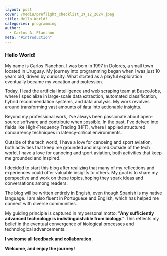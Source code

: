```yaml
---
layout: post
cover: /media/preflight_checklist_29_12_2024.jpeg
title: Hello World!
categories: programming
author:
  - Carlos A. Planchón
meta: "#introduction"
---
```

### Hello World!

My name is Carlos Planchón. I was born in 1997 in Dolores, a small town located in Uruguay. My journey into programming began when I was just 10 years old, driven by curiosity. What started as a playful exploration eventually became my vocation and profession.

Today, I lead the artificial intelligence and web scraping team at BuscoJobs, where I specialize in large-scale data extraction, automated classification, hybrid recommendation systems, and data analysis. My work revolves around transforming vast amounts of data into actionable insights.

Beyond my professional work, I've always been passionate about open-source software and contribute when possible. In the past, I've delved into fields like High-Frequency Trading (HFT), where I applied structured concurrency techniques in latency-critical environments.

Outside of the tech world, I have a love for canoeing and sport aviation, both activities that keep me grounded and inspired.Outside of the tech world, I have a love for canoeing and sport aviation, both activities that keep me grounded and inspired.

I decided to start this blog after realizing that many of my reflections and experiences could offer valuable insights to others. My goal is to share my perspective and work on these topics, hoping they spark ideas and conversations among readers.

The blog will be written entirely in English, even though Spanish is my native language. I am also fluent in Portuguese and English, which has helped me connect with diverse communities.

My guiding principle is captured in my personal motto: **"Any sufficiently advanced technology is indistinguishable from biology."** This reflects my belief in the eventual convergence of biological processes and technological advancements.

**I welcome all feedback and collaboration.**

**Welcome, and enjoy the journey!**
